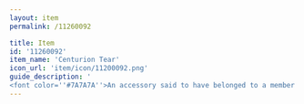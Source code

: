 ```yaml
---
layout: item
permalink: /11260092

title: Item
id: '11260092'
item_name: 'Centurion Tear'
icon_url: 'item/icon/11200092.png'
guide_description: '
<font color=''#7A7A7A''>An accessory said to have belonged to a member of a small, elite fighting force long ago.</font>'
---
```

